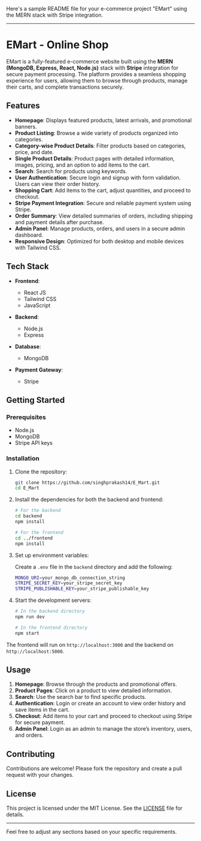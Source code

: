 Here's a sample README file for your e-commerce project "EMart" using the MERN stack with Stripe integration.

---

# EMart - Online Shop

EMart is a fully-featured e-commerce website built using the **MERN (MongoDB, Express, React, Node.js)** stack with **Stripe** integration for secure payment processing. The platform provides a seamless shopping experience for users, allowing them to browse through products, manage their carts, and complete transactions securely.

## Features

- **Homepage**: Displays featured products, latest arrivals, and promotional banners.
- **Product Listing**: Browse a wide variety of products organized into categories.
- **Category-wise Product Details**: Filter products based on categories, price, and date.
- **Single Product Details**: Product pages with detailed information, images, pricing, and an option to add items to the cart.
- **Search**: Search for products using keywords.
- **User Authentication**: Secure login and signup with form validation. Users can view their order history.
- **Shopping Cart**: Add items to the cart, adjust quantities, and proceed to checkout.
- **Stripe Payment Integration**: Secure and reliable payment system using Stripe.
- **Order Summary**: View detailed summaries of orders, including shipping and payment details after purchase.
- **Admin Panel**: Manage products, orders, and users in a secure admin dashboard.
- **Responsive Design**: Optimized for both desktop and mobile devices with Tailwind CSS.

## Tech Stack

- **Frontend**: 
  - React JS
  - Tailwind CSS
  - JavaScript

- **Backend**: 
  - Node.js
  - Express

- **Database**: 
  - MongoDB

- **Payment Gateway**: 
  - Stripe

## Getting Started

### Prerequisites

- Node.js
- MongoDB
- Stripe API keys

### Installation

1. Clone the repository:

    ```bash
    git clone https://github.com/singhprakash14/E_Mart.git
    cd E_Mart
    ```

2. Install the dependencies for both the backend and frontend:

    ```bash
    # For the backend
    cd backend
    npm install
    
    # For the frontend
    cd ../frontend
    npm install
    ```

3. Set up environment variables:

    Create a `.env` file in the `backend` directory and add the following:

    ```bash
    MONGO_URI=your_mongo_db_connection_string
    STRIPE_SECRET_KEY=your_stripe_secret_key
    STRIPE_PUBLISHABLE_KEY=your_stripe_publishable_key
    ```

4. Start the development servers:

    ```bash
    # In the backend directory
    npm run dev

    # In the frontend directory
    npm start
    ```

The frontend will run on `http://localhost:3000` and the backend on `http://localhost:5000`.

## Usage

1. **Homepage**: Browse through the products and promotional offers.
2. **Product Pages**: Click on a product to view detailed information.
3. **Search**: Use the search bar to find specific products.
4. **Authentication**: Login or create an account to view order history and save items in the cart.
5. **Checkout**: Add items to your cart and proceed to checkout using Stripe for secure payment.
6. **Admin Panel**: Login as an admin to manage the store’s inventory, users, and orders.

## Contributing

Contributions are welcome! Please fork the repository and create a pull request with your changes.

## License

This project is licensed under the MIT License. See the [LICENSE](LICENSE) file for details.

---

Feel free to adjust any sections based on your specific requirements.
